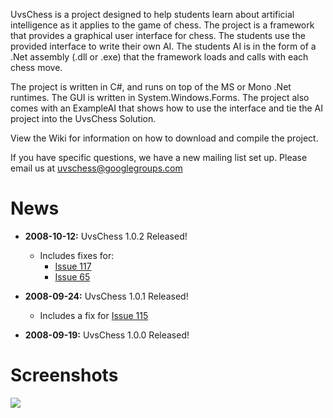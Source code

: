 UvsChess is a project designed to help students learn about artificial intelligence as it applies to the game of chess. The project is a framework that provides a graphical user interface for chess. The students use the provided interface to write their own AI. The students AI is in the form of a .Net assembly (.dll or .exe) that the framework loads and calls with each chess move.

The project is written in C#, and runs on top of the MS or Mono .Net runtimes. The GUI is written in System.Windows.Forms. The project also comes with an ExampleAI that shows how to use the interface and tie the AI project into the UvsChess Solution.

View the Wiki for information on how to download and compile the project.

If you have specific questions, we have a new mailing list set up.
Please email us at uvschess@googlegroups.com

# News #
  * **2008-10-12:** UvsChess 1.0.2 Released!
    * Includes fixes for:
      * [Issue 117](http://code.google.com/p/uvschess/issues/detail?id=117)
      * [Issue 65](http://code.google.com/p/uvschess/issues/detail?id=65)

  * **2008-09-24:** UvsChess 1.0.1 Released!
    * Includes a fix for [Issue 115](http://code.google.com/p/uvschess/issues/detail?id=115)

  * **2008-09-19:** UvsChess 1.0.0 Released!


# Screenshots #

[![](http://uvschess.googlecode.com/svn/wiki/xp_main.png)](http://code.google.com/p/uvschess/wiki/Screenshots)